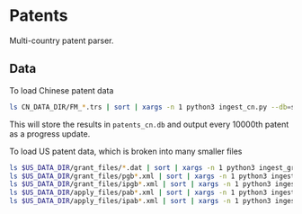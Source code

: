 # Patents

Multi-country patent parser.

## Data

To load Chinese patent data

```bash
ls CN_DATA_DIR/FM_*.trs | sort | xargs -n 1 python3 ingest_cn.py --db=store/patents_cn.db --output=10000
```

This will store the results in `patents_cn.db` and output every 10000th patent as a progress update.

To load US patent data, which is broken into many smaller files

```bash
ls $US_DATA_DIR/grant_files/*.dat | sort | xargs -n 1 python3 ingest_grant.py --db=store/patents_us.db
ls $US_DATA_DIR/grant_files/pgb*.xml | sort | xargs -n 1 python3 ingest_grant.py --db=store/patents_us.db
ls $US_DATA_DIR/grant_files/ipgb*.xml | sort | xargs -n 1 python3 ingest_grant.py --db=store/patents_us.db
ls $US_DATA_DIR/apply_files/pab*.xml | sort | xargs -n 1 python3 ingest_apply.py --db=store/patents_us.db
ls $US_DATA_DIR/apply_files/ipab*.xml | sort | xargs -n 1 python3 ingest_apply.py --db=store/patents_us.db
```


